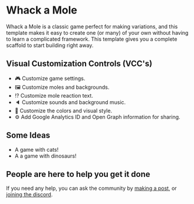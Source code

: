 # Whack a Mole

Whack a Mole is a classic game perfect for making variations, and this template makes it easy to create one (or many) of your own without having to learn a complicated framework. This template gives you a complete scaffold to start building right away.

## Visual Customization Controls (VCC's)
- 🎮 Customize game settings.
- 🖼️ Customize moles and backgrounds.
- ⁉ Customize mole reaction text.
- 🔈 Customize sounds and background music.
- 💅 Customize the colors and visual style.
- ⚙️ Add Google Analytics ID and Open Graph information for sharing.

## Some Ideas
- A game with cats!
- A a game with dinosaurs!

## People are here to help you get it done
If you need any help, you can ask the community by [making a post](https://gokoji.com/posts), or [joining the discord](https://discordapp.com/invite/eQuMJF6).

